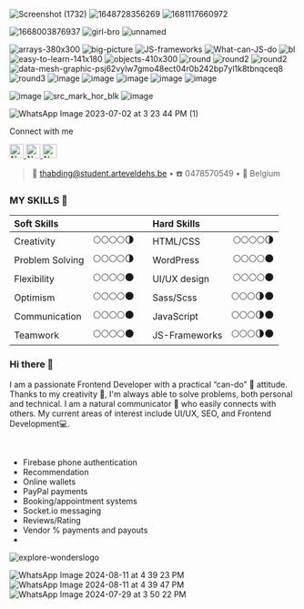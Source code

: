 
![Screenshot (1732)](https://user-images.githubusercontent.com/118621709/235341772-6d5d1422-2f37-46c6-a829-fc6f2adfd269.png)
![1648728356269](https://user-images.githubusercontent.com/118621709/235342163-c5aea352-0229-449b-a4a8-15c92c99c2c3.jpg)
![1681117660972](https://user-images.githubusercontent.com/118621709/235342224-512f77f5-6419-4f14-aa48-2bf894492dbe.jpg)

![1668003876937](https://user-images.githubusercontent.com/118621709/235342261-40cbe60a-6348-49da-ad72-9f46daf86e45.jpg)
![girl-bro](https://user-images.githubusercontent.com/118621709/236183901-140971d9-26cf-4419-be83-9636d3a56c0b.svg)
![unnamed](https://user-images.githubusercontent.com/118621709/236454083-8755b39f-94d7-4d2b-a747-ccea61cc3c96.jpg)

![arrays-380x300](https://user-images.githubusercontent.com/118621709/235504905-fcfb3f57-d9e6-411a-b23c-4d25ef861ddb.png)
![big-picture](https://user-images.githubusercontent.com/118621709/235505130-57de360f-b0c2-42a9-ad4b-2189bced7292.png)
![JS-frameworks](https://user-images.githubusercontent.com/118621709/235505172-fea983d0-7722-4db2-93f1-6fa165647e87.png)
![What-can-JS-do](https://user-images.githubusercontent.com/118621709/235505207-6fa51f13-7876-4f0f-9f83-78845522890b.png)
![bl](https://user-images.githubusercontent.com/118621709/235505284-aa130273-23d8-47f4-b1d1-6b312aa25453.png)
![easy-to-learn-141x180](https://user-images.githubusercontent.com/118621709/235505359-08d69f80-39f9-42c8-9909-2e07d01db56a.png)
![objects-410x300](https://user-images.githubusercontent.com/118621709/235505425-9a8b2111-75ba-418a-aa74-e9fa4787990a.png)
![round](https://user-images.githubusercontent.com/118621709/235655432-e805d0eb-c792-4808-9c53-e7d151f88ff5.png)
![round2](https://user-images.githubusercontent.com/118621709/235655466-96f81d60-7b1f-407d-89fe-cb6d2ce26932.png)
![round2](https://user-images.githubusercontent.com/118621709/235655521-686e2d89-7f23-4cab-ba7d-94fe815745cd.png)
![data-mesh-graphic-psj62vylw7gmo48ect04r0b242bp7yl1k8tbnqceq8](https://user-images.githubusercontent.com/118621709/235655593-2d446c02-fa76-4384-b9fc-2a7bd8436085.png)
![round3](https://user-images.githubusercontent.com/118621709/235672582-ea0cfdf0-c995-47ec-964d-f2a07800d8c4.png)
![image](https://user-images.githubusercontent.com/118621709/235842577-b565a0fb-b830-4719-94ba-bdd4173281f4.png)
![image](https://user-images.githubusercontent.com/118621709/236121510-5121a01d-2e33-4548-958c-3671152b874e.png)
![image](https://user-images.githubusercontent.com/118621709/236121650-f202bc7c-8923-4216-b108-a8baf311db88.png)
![image](https://user-images.githubusercontent.com/118621709/236121706-27413626-7b9e-4d7c-8cd0-00158071f8a0.png)
![image](https://user-images.githubusercontent.com/118621709/236141282-e88b2831-8a7d-4923-9781-b731eef0b989.png)

![image](https://user-images.githubusercontent.com/118621709/236146820-decaf847-360b-4ed2-8d36-29949e86ce7b.png)
![src_mark_hor_blk](https://user-images.githubusercontent.com/118621709/236147817-c3a53ce9-3610-4626-ae02-100d2fa85d20.svg)
![image](https://github.com/Singh-csm/Resource-s/assets/118621709/a4b9cf8d-2ce3-439e-bc15-2ba94190f414)



![WhatsApp Image 2023-07-02 at 3 23 44 PM (1)](https://github.com/Singh-csm/Resource-s/assets/118621709/2f531684-2f13-4f5c-9611-8d263369ddc6)


Connect with me


<a href="mailto:jainsparsh0801@gmail.com" ><img height="25" alt="Nodejs" src="https://img.shields.io/static/v1.svg?message=jainsparsh0801@gmail.com&label=send&style=flat-square&logo=gmail&color=red&logoColor=red&colorA=grey&link=mailto:jainsparsh0801@gmail.com" /> </a> <a href="https://www.github.com/SparshJain2000/" ><img height="25" alt="Nodejs" src="https://img.shields.io/static/v1.svg?label=follow&message=@SparshJain2000&color=grey&logo=github&style=for-the-badge&logoColor=white&colorA=black" /> </a> <a href="https://www.linkedin.com/in/sparsh-jain-87379a168/" ><img height="25" alt="Nodejs" src="https://img.shields.io/static/v1.svg?label=connect&message=@SparshJain&color=success&logo=linkedin&style=for-the-badge&logoColor=white&colorA=blue" /> </a>

> 📧 <thabding@student.arteveldehs.be> • ☎️ 0478570549  • 🏡 Belgium 

### MY SKILLS 🔔

|**Soft Skills**    |              |     |**Hard Skills**   |             | 
|:------------------|:------------:|:---:|:-----------------|------------:|
|Creativity         |🌕🌕🌕🌕🌗  |     |HTML/CSS         |🌕🌕🌕🌕🌗 | 
|Problem Solving    |🌕🌕🌕🌕🌗  |     |WordPress        |🌕🌕🌕🌕🌑 |    
|Flexibility        |🌕🌕🌕🌕🌑  |     |UI/UX design     |🌕🌕🌕🌕🌑 |     
|Optimism           |🌕🌕🌕🌕🌑  |     |Sass/Scss        |🌕🌕🌕🌗🌑 |     
|Communication      |🌕🌕🌕🌕🌑  |     |JavaScript       |🌕🌕🌕🌗🌑 |   
|Teamwork           |🌕🌕🌕🌕🌑  |     |JS-Frameworks    |🌕🌕🌕🌗🌑 | 
                                                                           
### Hi there 👋

I am a passionate Frontend Developer with a practical “can-do” 💪 attitude. Thanks to my creativity 🎨, I'm always able to solve problems, both personal and technical.
I am a natural communicator 📢 who easily connects with others.
My current areas of interest include UI/UX, SEO, and Frontend Development💻.

<br/>                                                                         
                                                                           


- Firebase phone authentication
- Recommendation
- Online wallets
- PayPal payments
- Booking/appointment systems
- Socket.io messaging
- Reviews/Rating
- Vendor % payments and payouts
- 

![explore-wonderslogo](https://github.com/Singh-csm/Resource-s/assets/118621709/6cd8b853-60fa-4dad-9a04-6124f0efe6a0)

![WhatsApp Image 2024-08-11 at 4 39 23 PM](https://github.com/user-attachments/assets/3ebdb058-3058-4dcb-8d28-ae72ed96c303)
![WhatsApp Image 2024-08-11 at 4 39 47 PM](https://github.com/user-attachments/assets/2f4bffc3-1723-452c-bf64-5594b73199c8)
![WhatsApp Image 2024-07-29 at 3 50 22 PM](https://github.com/user-attachments/assets/d136cc3b-12b8-483c-95ec-fb95ff545ad7)


